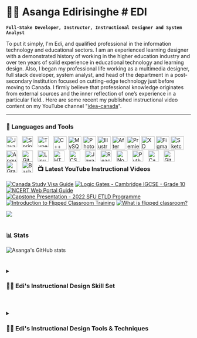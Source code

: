 # 🏄‍♂️ Asanga Edirisinghe # EDI

**`Full-Stake Developer, Instructor, Instructional Designer and System Analyst`**

To put it simply, I'm Edi, and qualified professional in the information technology and educational sectors. I am an experienced learning designer with a demonstrated history of working in the higher education industry and over ten years of solid experience in educational technology and learning design. Also, I began my professional life working as a multimedia designer, full stack developer, system analyst, and head of the department in a post-secondary institution focused on cutting-edge technology just before moving to Canada. I firmly believe that professional knowledge originates from external sources and the inner reflection of one’s experience in a particular field.. Here are some recent my published instructional video content on my YouTube channel "[idea-canada][youtube]".

---

### 🧰 Languages and Tools

<a href="https://docs.microsoft.com/en-us/cpp/?view=msvc-170" target="_blank" rel="noreferrer"><img src="https://raw.githubusercontent.com/danielcranney/readme-generator/main/public/icons/skills/cplusplus-colored.svg" width="36" height="36" alt="C++" /></a>
<a href="https://www.mysql.com/" target="_blank" rel="noreferrer"><img src="https://raw.githubusercontent.com/danielcranney/readme-generator/main/public/icons/skills/mysql-colored.svg" width="36" height="36" alt="MySQL" /></a>
<a href="https://www.adobe.com/uk/products/photoshop.html" target="_blank" rel="noreferrer"><img src="https://raw.githubusercontent.com/danielcranney/readme-generator/main/public/icons/skills/photoshop-colored.svg" width="36" height="36" alt="Photoshop" /></a>
<a href="adobe.com/uk/products/illustrator.html" target="_blank" rel="noreferrer"><img src="https://raw.githubusercontent.com/danielcranney/readme-generator/main/public/icons/skills/illustrator-colored.svg" width="36" height="36" alt="Illustrator" /></a>
<a href="https://www.adobe.com/uk/products/aftereffects.html" target="_blank" rel="noreferrer"><img src="https://raw.githubusercontent.com/danielcranney/readme-generator/main/public/icons/skills/aftereffects-colored.svg" width="36" height="36" alt="After Effects" /></a>
<a href="https://www.adobe.com/uk/products/premiere.html" target="_blank" rel="noreferrer"><img src="https://raw.githubusercontent.com/danielcranney/readme-generator/main/public/icons/skills/premierepro-colored.svg" width="36" height="36" alt="Premiere Pro" /></a>
<a href="https://www.adobe.com/uk/products/xd.html" target="_blank" rel="noreferrer"><img src="https://raw.githubusercontent.com/danielcranney/readme-generator/main/public/icons/skills/xd-colored.svg" width="36" height="36" alt="XD" /></a>
<a href="https://www.figma.com/" target="_blank" rel="noreferrer"><img src="https://raw.githubusercontent.com/danielcranney/readme-generator/main/public/icons/skills/figma-colored.svg" width="36" height="36" alt="Figma" /></a>
<a href="https://www.sketch.com/" target="_blank" rel="noreferrer"><img src="https://raw.githubusercontent.com/danielcranney/readme-generator/main/public/icons/skills/sketch-colored.svg" width="36" height="36" alt="Sketch" /></a>
<img align="left" alt="Java" width="30px" style="padding-right:10px;" src="https://cdn.jsdelivr.net/gh/devicons/devicon/icons/java/java-original.svg"/>
<img align="left" alt="Spring" width="30px" style="padding-right:10px;" src="https://cdn.jsdelivr.net/gh/devicons/devicon/icons/spring/spring-original.svg" />
<img align="left" alt="TypeScript" width="30px" style="padding-right:10px;" src="https://cdn.jsdelivr.net/gh/devicons/devicon/icons/typescript/typescript-plain.svg" />
<img align="left" alt="Angular" width="30px" style="padding-right:10px;" src="https://cdn.jsdelivr.net/gh/devicons/devicon/icons/angularjs/angularjs-plain.svg" />
<img align="left" alt="Git" width="30px" style="padding-right:10px;" src="https://cdn.jsdelivr.net/gh/devicons/devicon/icons/git/git-original.svg" />
<img align="left" alt="Linux" width="30px" style="padding-right:10px;" src="https://cdn.jsdelivr.net/gh/devicons/devicon/icons/linux/linux-original.svg" />
<img align="left" alt="HTML" width="30px" style="padding-right:10px;" src="https://cdn.jsdelivr.net/gh/devicons/devicon/icons/html5/html5-plain.svg" />
<img align="left" alt="CSS" width="30px" style="padding-right:10px;" src="https://cdn.jsdelivr.net/gh/devicons/devicon/icons/css3/css3-plain.svg" />
<img align="left" alt="JavaScript" width="30px" style="padding-right:10px;" src="https://cdn.jsdelivr.net/gh/devicons/devicon/icons/javascript/javascript-plain.svg" />
<img align="left" alt="React" width="30px" style="padding-right:10px;" src="https://cdn.jsdelivr.net/gh/devicons/devicon/icons/react/react-original.svg" />
<img align="left" alt="NodeJS" width="30px" style="padding-right:10px;" src="https://cdn.jsdelivr.net/gh/devicons/devicon/icons/nodejs/nodejs-original.svg" />
<img align="left" alt="Python" width="30px" style="padding-right:10px;" src="https://cdn.jsdelivr.net/gh/devicons/devicon/icons/python/python-plain.svg" />
<img align="left" alt="C++" width="30px" style="padding-right:10px;" src="https://cdn.jsdelivr.net/gh/devicons/devicon/icons/cplusplus/cplusplus-line.svg" />
<img align="left" alt="GitHub" width="30px" style="padding-right:10px;" src="https://cdn.jsdelivr.net/gh/devicons/devicon/icons/github/github-original.svg" />
<img align="left" alt="Gradle" width="30px" style="padding-right:10px;" src="https://cdn.jsdelivr.net/gh/devicons/devicon/icons/gradle/gradle-plain.svg" />
<img align="left" alt="Bash" width="30px" style="padding-right:10px;" src="https://cdn.jsdelivr.net/gh/devicons/devicon/icons/bash/bash-original.svg" />
<br />

#

### 📺 Latest YouTube Instructional Videos

<!-- BEGIN YOUTUBE-CARDS -->
[![Canada Study Visa Guide](https://ytcards.demolab.com/?id=PPVOlgz-tc0&title=Canada+Study+Visa+Guide&lang=en&timestamp=1671555624&background_color=%236e554f&title_color=%23ffffff&stats_color=%23dedede&width=250&duration=586 "Canada Study Visa Guide")](https://youtu.be/PPVOlgz-tc0)
[![Logic Gates - Cambridge IGCSE - Grade 10](https://ytcards.demolab.com/?id=V6-B72QFMFM&title=Logic+Gates+Cambridge+IGCSE&lang=en&timestamp=1669140023&background_color=%236e554f&title_color=%23ffffff&stats_color=%23dedede&width=250&duration=435 "Logic Gates - Cambridge IGCSE - Grade 10")](https://youtu.be/V6-B72QFMFM)
[![NCERT Web Portal Guide](https://ytcards.demolab.com/?id=tcyd9VlRxIU&title=NCERT+Web+Portal+Guide&lang=en&timestamp=1668434431&background_color=%236e554f&title_color=%23ffffff&stats_color=%23dedede&width=250&duration=260 "NCERT Web Portal Guide")](https://youtu.be/tcyd9VlRxIU)
[![Capstone Presentation - 2022 SFU ETLD Programme](https://ytcards.demolab.com/?id=tjLPx9HXn4s&title=Capstone+Presentation,+2022+SFU+ETLD+Programme&lang=en&timestamp=1667250900&background_color=%236e554f&title_color=%23ffffff&stats_color=%23dedede&width=250&duration=482 "Command Line Tools ALL Developers Should Know")](https://youtu.be/tjLPx9HXn4s)
[![Introduction to Flipped Classroom Training](https://ytcards.demolab.com/?id=LC968X7eCVs&title=Introduction+to+Flipped+Classroom+Training&lang=en&timestamp=1666797301&background_color=%236e554f&title_color=%23ffffff&stats_color=%23dedede&width=250&duration=73 "Capstone Presentation - 2022 SFU ETLD Programme")](https://youtu.be/LC968X7eCVs)
[![What is flipped classroom?](https://ytcards.demolab.com/?id=PW_3v6XMeXU&title=What+is+flipped+classroom?&lang=en&timestamp=1663770604&background_color=%236e554f&title_color=%23ffffff&stats_color=%23dedede&width=250&duration=197 "What is flipped classroom?")](https://youtu.be/PW_3v6XMeXU)
<!-- END YOUTUBE-CARDS -->

[<img src="https://custom-icon-badges.demolab.com/badge/-Subscribe%20For%20More-red?style=for-the-badge&logo=video&logoColor=white"/>](https://www.youtube.com/channel/UCHVwyWpnHaqGX3Qt0O3jV7A?sub_confirmation=1)

#

### 📊 Stats

![Asanga's GitHub stats](https://github-readme-stats.vercel.app/api?username=asangaes&show_icons=true&theme=gruvbox)

<!-- ![GitHub Streak](https://streak-stats.demolab.com?user=asangaes&theme=gruvbox&border_radius=4.5) -->

#

<details>
 <summary><h3>👨‍💻 Edi's Instructional Design Skill Set</h3></summary>
<ul style="list-style-type:disc">
<li><h4>Deep level of understanding of learning models</h4></li>
<a>I possess a deep level of understanding of various learning models, which allows me to design instructional materials that are tailored to the specific needs and preferences of the audience. This includes a comprehensive understanding of cognitive, constructivist, behaviorist, and humanistic learning models, among others. By leveraging my knowledge of these models, I can create effective instructional strategies that promote engagement, retention, and successful outcomes.<a/>
<li><h4>Learning technology experience</h4></li>
<a>I have extensive experience working with a wide range of learning technologies, including learning management systems (LMS), authoring tools, multimedia software, and virtual and augmented reality tools. This experience has enabled me to effectively design and implement instructional materials that leverage the latest technological advancements to enhance the learning experience. Additionally, I am proficient in using various digital platforms and tools for collaboration, communication, and project management, which facilitates effective teamwork and collaboration.</a>
 <li><h4>Presentation technology knowledge</h4></li>
I possess extensive knowledge of presentation technologies and tools, including slide design software, audio and video editing software, and web conferencing platforms. This knowledge allows me to create engaging and effective presentations that incorporate multimedia elements such as images, audio, and video to enhance the learning experience. Additionally, I am adept at using these tools to facilitate remote or virtual learning, enabling me to reach a wider audience and provide flexible learning opportunities.
<li><h4>Team collaboration</h4> </li>
My approach to content creation is grounded in practicality, as I strive to provide information that can be effectively applied in real-world scenarios, particularly learner-oriented ones. To achieve this, I work collaboratively with subject matter experts, professionals, and team members to ensure the accuracy and relevance of the information presented.
<li><h4>Project Management skills</h4></li>
As an instructional designer, I possess strong project management skills that enable me to effectively manage instructional design projects from start to finish. This includes developing project plans, timelines, and budgets, as well as coordinating the activities of project team members and stakeholders.
I am also experienced in using project management tools and software to track progress, manage resources, and identify potential issues or risks. By employing effective project management strategies, I can ensure that instructional design projects are completed on time, within budget, and to the satisfaction of all stakeholders.
 <li><h4>Visual and artistic talents</h4></li>
While my primary focus is on instructional design and learning technologies, I do possess visual and artistic talents that enable me to create visually appealing and engaging instructional materials. This includes skills in graphic design, illustration, and video production, which allow me to create custom visual elements that complement the instructional content and enhance the learning experience.
Additionally, I am proficient in using a wide range of design software, such as Adobe Creative Suite, to create professional-grade visual content. By incorporating visually appealing elements into instructional materials, I can capture learners' attention and foster engagement, ultimately contributing to a more successful learning experience.
<li><h4>Understanding of Virtual Reality</h4></li>
I possess a comprehensive understanding of virtual reality (VR) technologies and their potential applications in instructional design. VR is a powerful tool that allows learners to interact with realistic, simulated environments and scenarios, creating an immersive and engaging learning experience.
As an instructional designer, I can design and develop instructional materials that leverage VR technologies to enhance learning outcomes. This may include designing VR simulations or scenarios that allow learners to apply their knowledge and skills in realistic situations or using VR to facilitate virtual collaboration and teamwork.
<li><h4>Passion for Knowledge</h4></li>
I possess a strong passion for knowledge and learning, which drives my work as an instructional designer. I believe that learning is a lifelong journey, and I am constantly seeking out new information, insights, and perspectives to expand my own knowledge and improve my instructional design practice.
My passion for knowledge also fuels my commitment to staying up to date on the latest trends and technologies in instructional design and learning, which allows me to design and develop effective instructional materials that meet the needs of modern learners.
Additionally, I am passionate about creating instructional materials that inspire and engage learners, fostering a love of learning that extends beyond the specific subject matter. Through my passion for knowledge, I can promote a positive learning culture and contribute to learners' personal and professional growth.
 <li><h4>Assessment Development</h4></li>
As an instructional designer, I have experience developing effective assessment tools that measure learners' progress and knowledge acquisition. This includes designing formative and summative assessments that align with the learning objectives and provide learners with opportunities to demonstrate their mastery of the content.
I am skilled in developing a range of assessment types, including quizzes, exams, case studies, simulations, and performance assessments. I am also experienced in using learning analytics tools to analyze learners' performance data and identify areas for improvement.
Through my assessment development skills, I can create fair and accurate assessments that provide valuable feedback to learners and inform instructional design decisions, ultimately contributing to improved learning outcomes.
<li><h4>Above average communication</h4></li>
I possess above-average communication skills that enable me to effectively convey instructional content to learners, team members, and stakeholders. I am skilled in both written and verbal communication and can adapt my communication style to the needs of different audiences.
In addition, I am a good listener, which allows me to understand learners' needs, concerns, and feedback, and adjust my instructional materials accordingly. I am also adept at providing constructive feedback and facilitating productive discussions to resolve issues and improve learning outcomes.
Through my strong communication skills, I can foster positive relationships with learners, team members, and stakeholders, ultimately contributing to a successful instructional design project.
<li><h4>Proactive career growth</h4></li>
I am committed to proactive career growth, which involves seeking out opportunities to develop my skills, expand my knowledge, and advance my career. This includes pursuing professional development opportunities such as attending conferences, workshops, and webinars, and participating in professional organizations and networking events.
I also take a proactive approach to seeking out new challenges and responsibilities in my work, taking on new projects and initiatives that allow me to expand my skill set and contribute to the success of my organization.
Through my commitment to proactive career growth, I can stay ahead of the curve in instructional design and learning, positioning myself as an asset to my organization and the broader instructional design community.
  </ul>
 </details>
 
 #
<details>
<summary><h3>👨‍💻 Edi's Instructional Design Tools & Techniques</h3></summary>
<ul style="list-style-type:disc">
<li><h4>Various Learning Management Systems:</h4> BlackBoard, Moodle, Canvas</li>
<li><h4>Learning Material Repository System </h4>- SeedDMS</li>
<li><h4>Classroom Responsive System </h4>– iClicker, Kaltura, Poll Anywhere, Kahoot, Zoom.</li>
<li><h4>Multimedia authoring tools:</h4> Adobe Creative Suites (Adobe Illustrator, Photoshop, Aftereffects, Premier Pro, Captivate, Audition), Camtasia, Articulate Storyline 360, MindMeister, and Audacity.</li>
<li><h4>Project management methodologies: </h4>ADDIE, SAM, Backward Design, Cognitive Apprenticeship, Iterative Design methodologies</li>
<li><h4>E-Learning authoring tools:</h4> Articulate 360, Adobe Captivate, Camtasia and H5P</li>
 </ul>



[website]: https://www.idea-canada.com
[youtube]: https://www.youtube.com/@idea-canada
